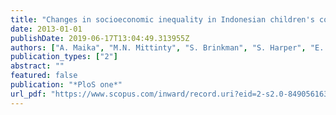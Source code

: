 ```yaml
---
title: "Changes in socioeconomic inequality in Indonesian children's cognitive function from 2000 to 2007: a decomposition analysis."
date: 2013-01-01
publishDate: 2019-06-17T13:04:49.313955Z
authors: ["A. Maika", "M.N. Mittinty", "S. Brinkman", "S. Harper", "E. Satriawan", "J.W. Lynch"]
publication_types: ["2"]
abstract: ""
featured: false
publication: "*PloS one*"
url_pdf: "https://www.scopus.com/inward/record.uri?eid=2-s2.0-84905616318&partnerID=40&md5=0be24c75c6642f9fb86a551211865568"
---
```


